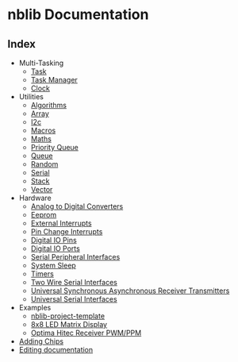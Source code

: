 # nblib Documentation

## Index

* Multi-Tasking
    * [Task](src/task.hpp.md#task)
    * [Task Manager](src/taskmanager.hpp.md#task-manager)
    * [Clock](src/clock.hpp.md#clock)
* Utilities
    * [Algorithms](src/algorithm.hpp.md#algorithms)
    * [Array](src/array.hpp.md#array)
    * [I2c](src/i2c.hpp.md#i2c)
    * [Macros](src/macros.hpp.md#macros)
    * [Maths](src/math.hpp.md#maths)
    * [Priority Queue](src/priorityqueue.hpp.md#priority-queue)
    * [Queue](src/queue.hpp.md#queue)
    * [Random](src/random.hpp.md#random)
    * [Serial](src/serial.hpp.md#serial)
    * [Stack](src/stack.hpp.md#stack)
    * [Vector](src/vector.hpp.md#vector)
* Hardware
    * [Analog to Digital Converters](src/hardware/adc.hpp.md#analog-to-digital-converters)
    * [Eeprom](src/hardware/eeprom.hpp.md#eeprom)
    * [External Interrupts](src/hardware/exint.hpp.md#external-interrupts)
    * [Pin Change Interrupts](src/hardware/pcint.hpp.md#pin-change-interrupts)
    * [Digital IO Pins](src/hardware/pin.xpp.md#digital-io-pins)
    * [Digital IO Ports](src/hardware/port.hpp.md#digital-io-ports)
    * [Serial Peripheral Interfaces](src/hardware/spi.hpp.md#serial-peripheral-interfaces)
    * [System Sleep](src/hardware/sleep.hpp.md#system-sleep)
    * [Timers](src/hardware/timer.hpp.md#timers)
    * [Two Wire Serial Interfaces](src/hardware/twi.hpp.md#two-wire-serial-interfaces)
    * [Universal Synchronous Asynchronous Receiver Transmitters](src/hardware/usart.hpp.md#universal-synchronous-asynchronous-receiver-transmitters)
    * [Universal Serial Interfaces](src/hardware/usi.hpp.md#universal-serial-interfaces)
* Examples
    * [nblib-project-template](https://github.com/xenris/nblib-project-template)
    * [8x8 LED Matrix Display](https://github.com/xenris/led-matrix-display)
    * [Optima Hitec Receiver PWM/PPM](https://github.com/xenris/hitec-receiver)
* [Adding Chips](src/hardware/chip.hpp.md#adding-chips)
* [Editing documentation](docs.hpp.md#editing-documentation)
